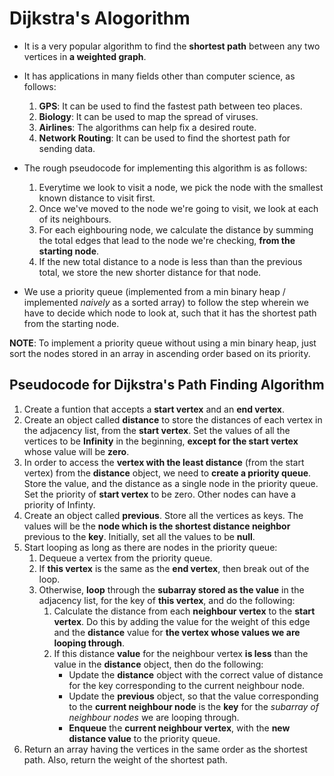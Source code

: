 # Dijkstra's Alogorithm

-   It is a very popular algorithm to find the **shortest path** between any two vertices in **a weighted graph**.
-   It has applications in many fields other than computer science, as follows:

    1. **GPS**: It can be used to find the fastest path between teo places.
    2. **Biology**: It can be used to map the spread of viruses.
    3. **Airlines**: The algorithms can help fix a desired route.
    4. **Network Routing**: It can be used to find the shortest path for sending data.

-   The rough pseudocode for implementing this algorithm is as follows:

    1. Everytime we look to visit a node, we pick the node with the smallest known distance to visit first.
    2. Once we've moved to the node we're going to visit, we look at each of its neighbours.
    3. For each eighbouring node, we calculate the distance by summing the total edges that lead to the node we're checking, **from the starting node**.
    4. If the new total distance to a node is less than than the previous total, we store the new shorter distance for that node.

-   We use a priority queue (implemented from a min binary heap / implemented _naively_ as a sorted array) to follow the step wherein we have to decide which node to look at, such that it has the shortest path from the starting node.

**NOTE**: To implement a priority queue without using a min binary heap, just sort the nodes stored in an array in ascending order based on its priority.

## Pseudocode for Dijkstra's Path Finding Algorithm

1. Create a funtion that accepts a **start vertex** and an **end vertex**.
2. Create an object called **distance** to store the distances of each vertex in the adjacency list, from the **start vertex**. Set the values of all the vertices to be **Infinity** in the beginning, **except for the start vertex** whose value will be **zero**.
3. In order to access the **vertex with the least distance** (from the start vertex) from the **distance** object, we need to **create a priority queue**. Store the value, and the distance as a single node in the priority queue. Set the priority of **start vertex** to be zero. Other nodes can have a priority of Infinty.
4. Create an object called **previous**. Store all the vertices as keys. The values will be the **node which is the shortest distance neighbor** previous to the **key**. Initially, set all the values to be **null**.
5. Start looping as long as there are nodes in the priority queue:
    1. Dequeue a vertex from the priority queue.
    2. If **this vertex** is the same as the **end vertex**, then break out of the loop.
    3. Otherwise, **loop** through the **subarray stored as the value** in the adjacency list, for the key of **this vertex**, and do the following:
        1. Calculate the distance from each **neighbour vertex** to the **start vertex**. Do this by adding the value for the weight of this edge and the **distance** value for **the vertex whose values we are looping through**.
        2. If this distance **value** for the neighbour vertex **is less** than the value in the **distance** object, then do the following:
            - Update the **distance** object with the correct value of distance for the key corresponding to the current neighbour node.
            - Update the **previous** object, so that the value corresponding to the **current neighbour node** is the **key** for the _subarray of neighbour nodes_ we are looping through.
            - **Enqueue** the **current neighbour vertex**, with the **new distance value** to the priority queue.
6. Return an array having the vertices in the same order as the shortest path. Also, return the weight of the shortest path.
